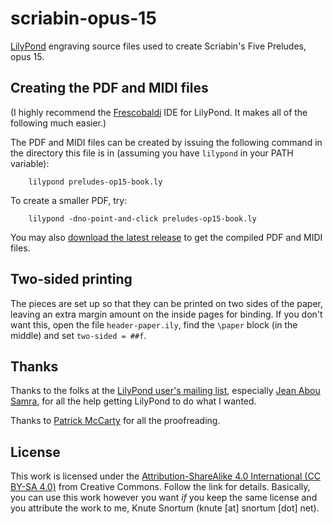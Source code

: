 # scriabin-opus-15
[LilyPond](https://lilypond.org/) engraving source files used to create Scriabin's Five Preludes, opus 15.

## Creating the PDF and MIDI files
(I highly recommend the [Frescobaldi](https://www.frescobaldi.org/) IDE for LilyPond.  It makes all of the following much easier.)

The PDF and MIDI files can be created by issuing the following command in the directory this file is in (assuming you have `lilypond` in your PATH variable):

        lilypond preludes-op15-book.ly

To create a smaller PDF, try:

        lilypond -dno-point-and-click preludes-op15-book.ly

You may also [download the latest release](https://github.com/ksnortum/scriabin-opus-15/releases/latest) to get the compiled PDF and MIDI files.

## Two-sided printing
The pieces are set up so that they can be printed on two sides of the paper, leaving an extra margin amount on the inside pages for binding.  If you don't want this, open the file `header-paper.ily`,
find the `\paper` block (in the middle) and set `two-sided = ##f`.

## Thanks
Thanks to the folks at the [LilyPond user's mailing list](mailto://lilypond-user@gnu.org), especially [Jean Abou Samra](https://github.com/jeanas), for all the help getting LilyPond to do what I wanted.

Thanks to [Patrick McCarty](https://github.com/phmccarty) for all the proofreading.

## License
This work is licensed under the [Attribution-ShareAlike 4.0 International (CC BY-SA 4.0)](https://creativecommons.org/licenses/by-sa/4.0/) from Creative Commons.  Follow the link for details.  Basically, you can use this work however you want *if* you keep the same license and you attribute the work to me, Knute Snortum (knute [at] snortum [dot] net).
